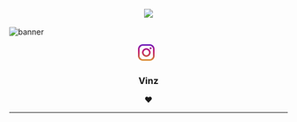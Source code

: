 <p align="center">
  <a href="https://github.com/FaizBastomi"><img src="https://tinyurl.com/y7kojjp2" width="500" /></a>
</p>

![banner](https://discord.c99.nl/widget/theme-3/554086721688698882.png)

<p align="center">
    <a href="https://instagram.com/its.mevinz"><img height="30" src="https://github.com/FaizBastomi/faizbastomi/blob/master/instagram.png?raw=true"></a>&nbsp;&nbsp;
</p>

<h3 align="center">Vinz</h3>

<p align="center">
  <strong>❤️</strong>
</p>

---

